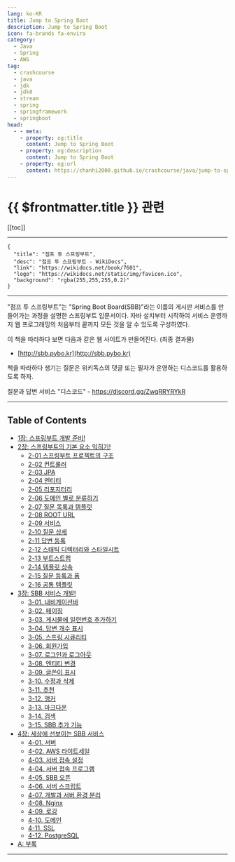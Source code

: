 ```yaml
---
lang: ko-KR
title: Jump to Spring Boot
description: Jump to Spring Boot
icon: fa-brands fa-envira
category:
  - Java
  - Spring
  - AWS
tag: 
  - crashcourse
  - java
  - jdk
  - jdk8
  - stream
  - spring
  - springframework
  - springboot
head:
  - - meta:
    - property: og:title
      content: Jump to Spring Boot
    - property: og:description
      content: Jump to Spring Boot
    - property: og:url
      content: https://chanhi2000.github.io/crashcourse/java/jump-to-spring-boot.html
---
```


# {{ $frontmatter.title }} 관련

[[toc]]

---

```component VPCard
{
  "title": "점프 투 스프링부트",
  "desc": "점프 투 스프링부트 - WikiDocs",
  "link": "https://wikidocs.net/book/7601",
  "logo": "https://wikidocs.net/static/img/favicon.ico",
  "background": "rgba(255,255,255,0.2)"
}
```

---

"점프 투 스프링부트"는 "Spring Boot Board(SBB)"라는 이름의 게시판 서비스를 만들어가는 과정을 설명한 스프링부트 입문서이다. 자바 설치부터 시작하여 서비스 운영까지 웹 프로그래밍의 처음부터 끝까지 모든 것을 알 수 있도록 구성하였다.

이 책을 따라하다 보면 다음과 같은 웹 사이트가 만들어진다. (최종 결과물)

- [http://sbb.pybo.kr](http://sbb.pybo.kr)

책을 따라하다 생기는 질문은 위키독스의 댓글 또는 필자가 운영하는 디스코드를 활용하도록 하자.

질문과 답변 서비스 "디스코드" - https://discord.gg/ZwqRRYRYkR

---

## Table of Contents

- [1장: 스프링부트 개발 준비!](01.md)
- [2장: 스프링부트의 기본 요소 익히기!](02.md)
  - [2-01 스프링부트 프로젝트의 구조](02A.md)
  - [2-02 컨트롤러](02B.md)
  - [2-03 JPA](02C.md)
  - [2-04 엔티티](02D.md)
  - [2-05 리포지터리](02E.md)
  - [2-06 도메인 별로 분류하기](02F.md)
  - [2-07 질문 목록과 템플릿](02G.md)
  - [2-08 ROOT URL](02H.md)
  - [2-09 서비스](02I.md)
  - [2-10 질문 상세](02J.md)
  - [2-11 답변 등록](02K.md)
  - [2-12 스태틱 디렉터리와 스타일시트](02L.md)
  - [2-13 부트스트랩](02M.md)
  - [2-14 템플릿 상속](02N.md)
  - [2-15 질문 등록과 폼](02O.md)
  - [2-16 공통 템플릿](02P.md)
- [3장: SBB 서비스 개발!](03.md)
  - [3-01. 내비게이션바](03A.md)
  - [3-02. 페이징](03B.md)
  - [3-03. 게시물에 일련번호 추가하기](03C.md)
  - [3-04. 답변 개수 표시](03D.md)
  - [3-05. 스프링 시큐리티](03E.md)
  - [3-06. 회원가입](03F.md)
  - [3-07. 로그인과 로그아웃](03G.md)
  - [3-08. 엔티티 변경](03H.md)
  - [3-09. 글쓴이 표시](03I.md)
  - [3-10. 수정과 삭제](03J.md)
  - [3-11. 추천](03K.md)
  - [3-12. 앵커](03L.md)
  - [3-13. 마크다운](03M.md)
  - [3-14. 검색](03N.md)
  - [3-15. SBB 추가 기능](03O.md)
- [4장: 세상에 선보이는 SBB 서비스](04.md)
  - [4-01. 서버](04A.md)
  - [4-02. AWS 라이트세일](04B.md)
  - [4-03. 서버 접속 설정](04C.md)
  - [4-04. 서버 접속 프로그램](04.md)
  - [4-05. SBB 오픈](04E.md)
  - [4-06. 서버 스크립트](04F.md)
  - [4-07. 개발과 서버 환경 분리](04G.md)
  - [4-08. Nginx](04H.md)
  - [4-09. 로깅](04I.md)
  - [4-10. 도메인](04J.md)
  - [4-11. SSL](04K.md)
  - [4-12. PostgreSQL](04L.md)
- [A: 부록](a.md)

---

<TagLinks />